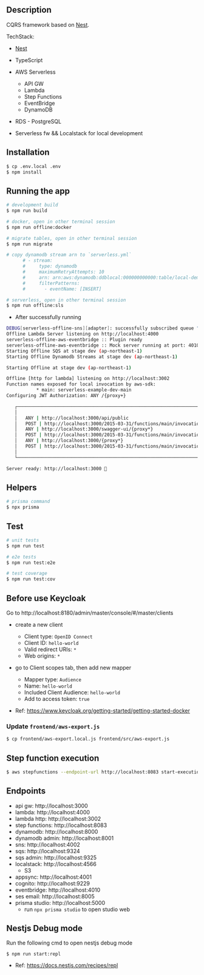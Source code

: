 ## Description

CQRS framework based on [Nest](https://github.com/nestjs/nest).

TechStack:

- [Nest](https://github/nestjs/nest)
- TypeScript
- AWS Serverless

  - API GW
  - Lambda
  - Step Functions
  - EventBridge
  - DynamoDB

- RDS - PostgreSQL
- Serverless fw && Localstack for local development

## Installation

```bash
$ cp .env.local .env
$ npm install
```

## Running the app

```bash
# development build
$ npm run build

# docker, open in other terminal session
$ npm run offline:docker

# migrate tables, open in other terminal session
$ npm run migrate

# copy dynamodb stream arn to `serverless.yml`
      # - stream:
      #     type: dynamodb
      #     maximumRetryAttempts: 10
      #     arn: arn:aws:dynamodb:ddblocal:000000000000:table/local-demo-tasks/stream/2023-09-26T07:51:55.005
      #     filterPatterns:
      #       - eventName: [INSERT]

# serverless, open in other terminal session
$ npm run offline:sls
```

- After successfully running

```bash
DEBUG[serverless-offline-sns][adapter]: successfully subscribed queue "http://localhost:9324/101010101010/notification-queue" to topic: "arn:aws:sns:ap-northeast-1:101010101010:CqrsSnsTopic"
Offline Lambda Server listening on http://localhost:4000
serverless-offline-aws-eventbridge :: Plugin ready
serverless-offline-aws-eventbridge :: Mock server running at port: 4010
Starting Offline SQS at stage dev (ap-northeast-1)
Starting Offline Dynamodb Streams at stage dev (ap-northeast-1)

Starting Offline at stage dev (ap-northeast-1)

Offline [http for lambda] listening on http://localhost:3002
Function names exposed for local invocation by aws-sdk:
           * main: serverless-example-dev-main
Configuring JWT Authorization: ANY /{proxy+}

   ┌────────────────────────────────────────────────────────────────────────┐
   │                                                                        │
   │   ANY | http://localhost:3000/api/public                               │
   │   POST | http://localhost:3000/2015-03-31/functions/main/invocations   │
   │   ANY | http://localhost:3000/swagger-ui/{proxy*}                      │
   │   POST | http://localhost:3000/2015-03-31/functions/main/invocations   │
   │   ANY | http://localhost:3000/{proxy*}                                 │
   │   POST | http://localhost:3000/2015-03-31/functions/main/invocations   │
   │                                                                        │
   └────────────────────────────────────────────────────────────────────────┘

Server ready: http://localhost:3000 🚀

```

## Helpers

```bash
# prisma command
$ npx prisma
```

## Test

```bash
# unit tests
$ npm run test

# e2e tests
$ npm run test:e2e

# test coverage
$ npm run test:cov
```

## Before use Keycloak

Go to http://localhost:8180/admin/master/console/#/master/clients

- create a new client

  - Client type: `OpenID Connect`
  - Client ID: `hello-world`
  - Valid redirect URIs: `*`
  - Web origins: `*`

- go to Client scopes tab, then add new mapper

  - Mapper type: `Audience`
  - Name: `hello-world`
  - Included Client Audience: `hello-world`
  - Add to access token: `true`

- Ref: https://www.keycloak.org/getting-started/getting-started-docker

### Update `frontend/aws-export.js`

```bash
$ cp frontend/aws-export.local.js frontend/src/aws-export.js
```

## Step function execution

```bash
$ aws stepfunctions --endpoint-url http://localhost:8083 start-execution --state-machine-arn arn:aws:states:ap-northeast-1:101010101010:stateMachine:foo1
```

## Endpoints

- api gw: http://localhost:3000
- lambda: http://localhost:4000
- lambda http: http://localhost:3002
- step functions: http://localhost:8083
- dynamodb: http://localhost:8000
- dynamodb admin: http://localhost:8001
- sns: http://localhost:4002
- sqs: http://localhost:9324
- sqs admin: http://localhost:9325
- localstack: http://localhost:4566
  - S3
- appsync: http://localhost:4001
- cognito: http://localhost:9229
- eventbridge: http://localhost:4010
- ses email: http://localhost:8005
- prisma studio: http://localhost:5000
  - run `npx prisma studio` to open studio web

## Nestjs Debug mode

Run the following cmd to open nestjs debug mode

```
$ npm run start:repl
```

- Ref: https://docs.nestjs.com/recipes/repl
